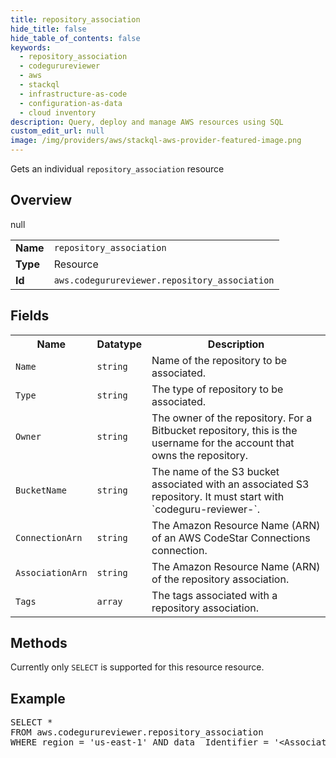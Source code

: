 ```yaml
---
title: repository_association
hide_title: false
hide_table_of_contents: false
keywords:
  - repository_association
  - codegurureviewer
  - aws
  - stackql
  - infrastructure-as-code
  - configuration-as-data
  - cloud inventory
description: Query, deploy and manage AWS resources using SQL
custom_edit_url: null
image: /img/providers/aws/stackql-aws-provider-featured-image.png
---
```

Gets an individual <code>repository_association</code> resource

## Overview
<table><tbody>
<tr><td><b>Name</b></td><td><code>repository_association</code></td></tr>
<tr><td><b>Type</b></td><td>Resource</td></tr>
null
<tr><td><b>Id</b></td><td><code>aws.codegurureviewer.repository_association</code></td></tr>
</tbody></table>

## Fields
<table><tbody>
<tr><th>Name</th><th>Datatype</th><th>Description</th></tr>
<tr><td><code>Name</code></td><td><code>string</code></td><td>Name of the repository to be associated.</td></tr>
<tr><td><code>Type</code></td><td><code>string</code></td><td>The type of repository to be associated.</td></tr>
<tr><td><code>Owner</code></td><td><code>string</code></td><td>The owner of the repository. For a Bitbucket repository, this is the username for the account that owns the repository.</td></tr>
<tr><td><code>BucketName</code></td><td><code>string</code></td><td>The name of the S3 bucket associated with an associated S3 repository. It must start with `codeguru-reviewer-`.</td></tr>
<tr><td><code>ConnectionArn</code></td><td><code>string</code></td><td>The Amazon Resource Name (ARN) of an AWS CodeStar Connections connection.</td></tr>
<tr><td><code>AssociationArn</code></td><td><code>string</code></td><td>The Amazon Resource Name (ARN) of the repository association.</td></tr>
<tr><td><code>Tags</code></td><td><code>array</code></td><td>The tags associated with a repository association.</td></tr>

</tbody></table>

## Methods
Currently only <code>SELECT</code> is supported for this resource resource.

## Example
<pre>
SELECT * 
FROM aws.codegurureviewer.repository_association
WHERE region = 'us-east-1' AND data__Identifier = '&lt;AssociationArn&gt;'
</pre>
